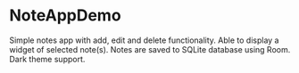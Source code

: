 # NoteAppDemo
Simple notes app with add, edit and delete functionality. Able to display a widget of selected note(s). Notes are saved to SQLite database using Room. 
Dark theme support.
